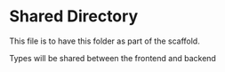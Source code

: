 # Shared Directory

This file is to have this folder as part of the scaffold.

Types will be shared between the frontend and backend
